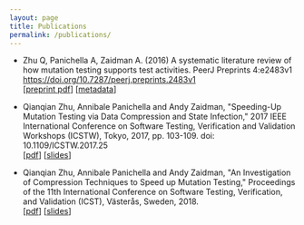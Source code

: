 ```yaml
---
layout: page
title: Publications
permalink: /publications/
---
```

 - Zhu Q, Panichella A, Zaidman A. (2016) A systematic literature review of how mutation testing supports test activities. PeerJ Preprints 4:e2483v1 https://doi.org/10.7287/peerj.preprints.2483v1<br>
 [[preprint pdf](https://qianqianzhu.github.io/publications/literature_review_peerj.pdf)] [[metadata](https://zenodo.org/badge/latestdoi/95541866)]

 - Qianqian Zhu, Annibale Panichella and Andy Zaidman, "Speeding-Up Mutation Testing via Data Compression and State Infection," 2017 IEEE International Conference on Software Testing, Verification and Validation Workshops (ICSTW), Tokyo, 2017, pp. 103-109.
doi: 10.1109/ICSTW.2017.25<br>
[[pdf](https://qianqianzhu.github.io/publications/mutation2017.pdf)] [[slides](https://qianqianzhu.github.io/publications/slides_mutation2017.pdf)]
 - Qianqian Zhu, Annibale Panichella and Andy Zaidman, "An Investigation of Compression Techniques to Speed up Mutation Testing," Proceedings of the 11th International Conference on Software Testing, Verification, and Validation (ICST), Västerås, Sweden, 2018.<br>
[[pdf](https://qianqianzhu.github.io/publications/icst2018.pdf)] [[slides](https://qianqianzhu.github.io/publications/slides_icst2018.pdf)]
